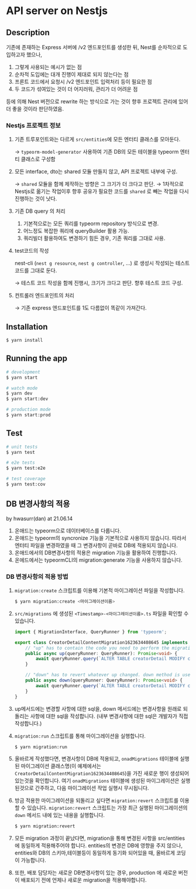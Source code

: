 # API server on Nestjs

## Description

기존에 존재하는 Express 서버에 /v2 엔드포인트를 생성한 뒤, Nest를 순차적으로 도입하고자 했으나,

1. 그렇게 사용되는 예시가 없는 점
2. 순차적 도입에는 대개 진행이 제대로 되지 않는다는 점
3. 프론트 코드에서 요청시 /v2 엔드포인트 입력처리 등이 필요한 점
4. 두 코드가 섞여있는 것이 더 어지러워, 관리가 더 어려운 점

등에 의해 Nest 버전으로 rewrite 하는 방식으로 가는 것이 향후 프로젝트 관리에 있어 더 좋을 것이라 판단하였음.

### Nestjs 프로젝트 정보

1. 기존 트루포인트와는 다르게 `src/entities`에 모든 엔터티 클래스를 모아둔다.

    → `typeorm-model-generator` 사용하여 기존 DB의 모든 테이블을 typeorm 엔터티 클래스로 구성함

2. 모든 interface, dto는 shared 모듈 만들지 않고, API 프로젝트 내부에 구성.

    → `shared` 모듈을 함께 제작하는 방향은 그 크기가 더 크다고 판단.
    → 1차적으로 Nestjs로 옮기는 작업이후 향후 공유가 필요한 코드를 `shared` 로 빼는 작업을 다시 진행하는 것이 낫다.

3. 기존 DB query 의 처리
    1. 기본적으로는 모든 쿼리를 typeorm repository 방식으로 변경.
    2. 어느정도 복잡한 쿼리에 queryBuilder 활용 가능.
    3. 쿼리빌더 활용하여도 변경하기 힘든 경우, 기존 쿼리를 그대로 사용.
4. test코드의 작성

    nest-cli (`nest g resource`, `nest g controller`, ...) 로 생성시 작성되는 테스트 코드를 그대로 둔다.

    → 테스트 코드 작성을 함께 진행시, 크기가 크다고 판단. 향후 테스트 코드 구성.

5. 컨트롤러 엔드포인트의 처리

    → 기존 express 엔드포인트를 1도 다름없이 똑같이 가져간다.

## Installation

```bash
$ yarn install
```

## Running the app

```bash
# development
$ yarn start

# watch mode
$ yarn dev
$ yarn start:dev

# production mode
$ yarn start:prod
```

## Test

```bash
# unit tests
$ yarn test

# e2e tests
$ yarn test:e2e

# test coverage
$ yarn test:cov
```

## DB 변경사항의 적용

by hwasurr(dan) at 21.06.14

1. 온애드는 typeorm으로 데이터베이스를 다룹니다.
2. 온애드는 typeorm의 syncronize 기능을 기본적으로 사용하지 않습니다. 따라서 엔터티 파일을 변경하였을 때 그 변경사항이 곧바로 DB에 적용되지 않습니다.
3. 온애드에서의 DB변경사항의 적용은 migration 기능을 활용하여 진행합니다.
4. 온에드에서는 typeormCLI의 migration:generate 기능을 사용하지 않습니다.

### DB 변경사항의 적용 방법

1. `migration:create` 스크립트를 이용해 기본적 마이그레이션 파일을 작성합니다.

    ```bash
    $ yarn migration:create <마이그레이션이름>
    ```

2. `src/migrations` 에 생성된 `<Timestamp>-<마이그레이션이름>.ts` 파일을 확인할 수 있습니다.

    ```ts
    import { MigrationInterface, QueryRunner } from 'typeorm';

    export class CreatorDetailContentMigration1623634408645 implements MigrationInterface {
        // "up" has to contain the code you need to perform the migration
        public async up(queryRunner: QueryRunner): Promise<void> {
            await queryRunner.query(`ALTER TABLE creatorDetail MODIFY content varchar(255)`);
        }

        // "down" has to revert whatever up changed. down method is used to revert the last migration.
        public async down(queryRunner: QueryRunner): Promise<void> {
            await queryRunner.query(`ALTER TABLE creatorDetail MODIFY content varchar(50)`);
        }
    }
    ```

3. up메서드에는 변경할 사항에 대한 sql을, down 메서드에는 변경사항을 원래로 되돌리는 사항에 대한 sql을 작성합니다. (내부 변경사항에 대한 sql은 개발자가 직접 작성합니다.)
4. `migration:run` 스크립트를 통해 마이그레이션을 실행합니다.

    ```bash
    $ yarn migration:run
    ```

5. 올바르게 작성했다면, 변경사항이 DB에 적용되고, `onadMigrations` 테이블에 실행된 마이그레이션 클래스명(이 예제에서는 `CreatorDetailContentMigration1623634408645`)을 가진 새로운 행이 생성되어 있는것을 확인합니다. 여기 `onadMigrations` 테이블에 생성된 마이그레이션은 실행된것으로 간주하고, 다음 마이그레이션 작업 실행시 무시됩니다.
6. 방금 적용한 마이그레이션을 되돌리고 싶다면 `migration:revert` 스크립트를 이용할 수 있습니다. `migration:revert` 스크립트는 가장 최근 실행된 마이그레이션의 `down` 메서드 내에 있는 내용을 실행합니다.

    ```bash
    $ yarn migration:revert
    ```
7. 모든 migration 과정이 끝났다면, migration을 통해 변경된 사항을 src/entities 에 동일하게 적용해주어야 합니다. entities의 변경은 DB에 영향을 주지 않으나, entities와 DB의 스키마,테이블등이 동일하게 동기화 되어있을 때, 올바르게 코딩이 가능합니다.
8. 또한, 배포 담당자는 새로운 DB변경사항이 있는 경우, production 에 새로운 버전이 배포되기 전에 언제나 새로운 migration을 적용해야합니다.
